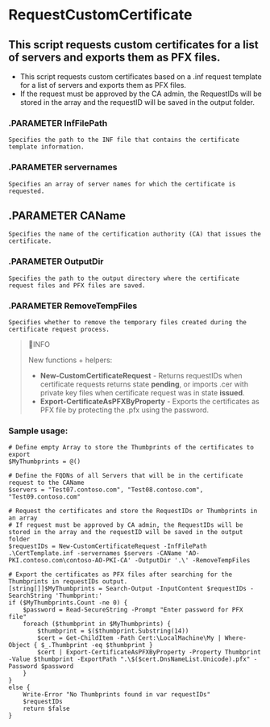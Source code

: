 # RequestCustomCertificate

## This script requests custom certificates for a list of servers and exports them as PFX files.

- This script requests custom certificates based on a .inf request template for a list of servers and exports them as PFX files.<br>
- If the request must be approved by the CA admin, the RequestIDs will be stored in the array and the requestID will be saved in the output folder.<br>

### .PARAMETER InfFilePath
    Specifies the path to the INF file that contains the certificate template information.

### .PARAMETER servernames
    Specifies an array of server names for which the certificate is requested.

## .PARAMETER CAName
    Specifies the name of the certification authority (CA) that issues the certificate.

### .PARAMETER OutputDir
    Specifies the path to the output directory where the certificate request files and PFX files are saved.

### .PARAMETER RemoveTempFiles
    Specifies whether to remove the temporary files created during the certificate request process.

> 📘INFO
> 
> New functions + helpers:
> - <b>New-CustomCertificateRequest</b> - Returns requestIDs when certificate requests returns state <b>pending</b>, or imports .cer with private key files when certificate request was in state <b>issued</b>.
> - <b>Export-CertificateAsPFXByProperty</b> - Exports the certificates as PFX file by protecting the .pfx using the password. 
   
### Sample usage:
```
# Define empty Array to store the Thumbprints of the certificates to export
$MyThumbprints = @()

# Define the FQDNs of all Servers that will be in the certificate request to the CAName
$servers = "Test07.contoso.com", "Test08.contoso.com", "Test09.contoso.com"

# Request the certificates and store the RequestIDs or Thumbprints in an array
# If request must be approved by CA admin, the RequestIDs will be stored in the array and the requestID will be saved in the output folder
$requestIDs = New-CustomCertificateRequest -InfFilePath .\CertTemplate.inf -servernames $servers -CAName 'AO-PKI.contoso.com\contoso-AO-PKI-CA' -OutputDir '.\' -RemoveTempFiles

# Export the certificates as PFX files after searching for the Thumbprints in requestIDs output.
[string[]]$MyThumbprints = Search-Output -InputContent $requestIDs -SearchString 'Thumbprint:'
if ($MyThumbprints.Count -ne 0) {
    $password = Read-SecureString -Prompt "Enter password for PFX file"  
    foreach ($thumbprint in $MyThumbprints) {
        $thumbprint = $($thumbprint.Substring(14))
        $cert = Get-ChildItem -Path Cert:\LocalMachine\My | Where-Object { $_.Thumbprint -eq $thumbprint }
        $cert | Export-CertificateAsPFXByProperty -Property Thumbprint -Value $thumbprint -ExportPath ".\$($cert.DnsNameList.Unicode).pfx" -Password $password
    }
}
else {
    Write-Error "No Thumbprints found in var requestIDs"
    $requestIDs
    return $false
}
```

